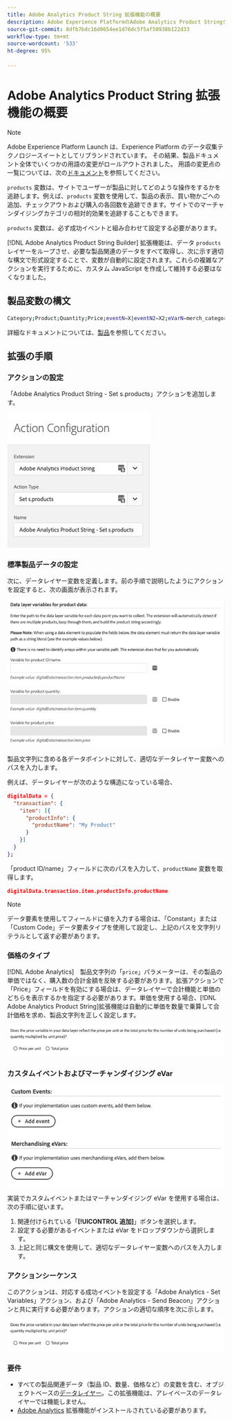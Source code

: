 ```yaml
---
title: Adobe Analytics Product String 拡張機能の概要
description: Adobe Experience PlatformのAdobe Analytics Product Stringタグ拡張について説明します。
source-git-commit: 8dfb7bdc16d0654ee1d76dc5f5af50938b122d33
workflow-type: tm+mt
source-wordcount: '533'
ht-degree: 95%

---
```


# Adobe Analytics Product String 拡張機能の概要

>[!NOTE]
>
>Adobe Experience Platform Launch は、Experience Platform のデータ収集テクノロジースイートとしてリブランドされています。 その結果、製品ドキュメント全体でいくつかの用語の変更がロールアウトされました。 用語の変更点の一覧については、次の[ドキュメント](../../../term-updates.md)を参照してください。

`products` 変数は、サイトでユーザーが製品に対してどのような操作をするかを追跡します。例えば、`products` 変数を使用して、製品の表示、買い物かごへの追加、チェックアウトおよび購入の各回数を追跡できます。サイトでのマーチャンダイジングカテゴリの相対的効果を追跡することもできます。

`products` 変数は、必ず成功イベントと組み合わせて設定する必要があります。

[!DNL Adobe Analytics Product String Builder] 拡張機能は、データ `products` レイヤーをループさせ、必要な製品関連のデータをすべて取得し、次に示す適切な構文で形式設定することで、変数が自動的に設定されます。これらの複雑なアクションを実行するために、カスタム JavaScript を作成して維持する必要はなくなりました。

## 製品変数の構文

```bash
Category;Product;Quantity;Price;eventN=X|eventN2=X2;eVarN=merch_category|eVarN2=merch_category2
```

詳細なドキュメントについては、[製品](https://experienceleague.adobe.com/docs/analytics/implementation/vars/page-vars/products.html?lang=ja)を参照してください。

## 拡張の手順

### アクションの設定

「Adobe Analytics Product String - Set s.products」アクションを追加します。

![アクションの設定](./images/screenshot-action-config.png)

### 標準製品データの設定

次に、データレイヤー変数を定義します。前の手順で説明したようにアクションを設定すると、次の画面が表示されます。

![標準フィールド](./images/screenshot-standard-fields.png)

製品文字列に含める各データポイントに対して、適切なデータレイヤー変数へのパスを入力します。

例えば、データレイヤーが次のような構造になっている場合、

```json
digitalData = {
  "transaction": {
    "item": [{
      "productInfo": {
        "productName": "My Product"
      }
    }]
  }
};
```

「product ID/name」フィールドに次のパスを入力して、`productName` 変数を取得します。

```json
digitalData.transaction.item.productInfo.productName
```

>[!NOTE]
>
>データ要素を使用してフィールドに値を入力する場合は、「Constant」または「Custom Code」データ要素タイプを使用して設定し、上記のパスを文字列リテラルとして返す必要があります。

### 価格のタイプ

[!DNL Adobe Analytics]　製品文字列の「`price`」パラメーターは、その製品の単価ではなく、購入数の合計金額を反映する必要があります。拡張アクションで「Price」フィールドを有効にする場合は、データレイヤーで合計機能と単価のどちらを表示するかを指定する必要があります。単価を使用する場合、[!DNL Adobe Analytics Product String]拡張機能は自動的に単価を数量で乗算して合計価格を求め、製品文字列を正しく設定します。

![価格のタイプ](./images/screenshot-price-type.png)

### カスタムイベントおよびマーチャンダイジング eVar

![イベントと eVar](./images/screenshot-events-evars.png)

実装でカスタムイベントまたはマーチャンダイジング eVar を使用する場合は、次の手順に従います。

1. 関連付けられている「**[!UICONTROL 追加]**」ボタンを選択します。
1. 設定する必要があるイベントまたは eVar をドロップダウンから選択します。
1. 上記と同じ構文を使用して、適切なデータレイヤー変数へのパスを入力します。

### アクションシーケンス

このアクションは、対応する成功イベントを設定する「Adobe Analytics - Set Variables」アクション、および「Adobe Analytics - Send Beacon」アクションと共に実行する必要があります。アクションの適切な順序を次に示します。

![標準フィールド](./images/screenshot-price-type.png)

### 要件

* すべての製品関連データ（製品 ID、数量、価格など）の変数を含む、オブジェクトベースの[データレイヤー](https://theblog.adobe.com/data-layers-buzzword-best-practice/)。この拡張機能は、アレイベースのデータレイヤーでは機能しません。
* [Adobe Analytics](https://experienceleague.adobe.com/docs/launch/using/extensions-ref/adobe-extension/analytics-extension/overview.html?lang=ja) 拡張機能がインストールされている必要があります。
